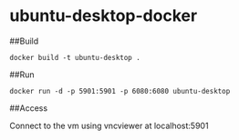 # ubuntu-desktop-docker

##Build
```
docker build -t ubuntu-desktop .
```

##Run
```
docker run -d -p 5901:5901 -p 6080:6080 ubuntu-desktop

```

##Access

Connect to the vm using vncviewer at localhost:5901

